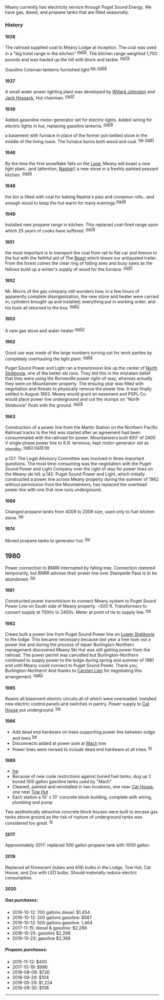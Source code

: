 
Meany currently has electricity service through Puget Sound Energy. We have gas, diesel, and propane tanks that are filled seasonally.

### History

#### 1928

The railroad supplied coal to Meany Lodge at inception. The coal was used in a "big hotel range in the kitchen" <sup>[ma56][]</sup>. The kitchen range weighted 1,700 pounds and was hauled up the hill with block and tackle. <sup>[ma78][]</sup>

Gasoline Coleman lanterns furnished light <sup>[hw][], [ma56][]</sup>

#### 1937

A small water power lighting plant was developed by [Willard Johnston](Willard-Johnston) and [Jack Hossack](Jack-Hossack), Hut chairman. <sup>[ma37][]</sup>

#### 1939

Added gasonline motor-generator set for electric lights. Added wiring for electric lights in hut, replacing gasoline lanterns. <sup>[ma78][]</sup>

a basement with furnace in place of the former pot-bellied stove in the middle of the living room. The furnace burns both wood and coal. <sup>[hw][], [ma91][]</sup>

#### 1946

By the time the first snowflake falls on the [Lane](Lane), Meany will boast a new light plant...and (attention, [Nashie](Nashie)!) a new stove in a freshly painted peasant kitchen. <sup>[ma46][]</sup>

#### 1948

the bin is filled with coal for baking Nashie's pies and cinnamon rolls...and enough wood to keep the hut warm for many evenings <sup>[ma48][]</sup>

#### 1949

Installed new propane range in kitchen. This replaced coal-fired range upon which 25 years of cooks have suffered. <sup>[ma78][]</sup>

#### 1951

the most important is to transport the coal from rail to flat car and thence to the hut with the faithful aid of The [Beast](Beast) which draws our antiquated trailer. From the forest comes the clear ring of falling axes and busy saws as the fellows build up a winter's supply of wood for the furnace. <sup>[ma51][]</sup>

#### 1952

Mr. Morris of the gas company still wonders how, in a few hours of apparently complete disorganization, the new stove and heater were carried in; cylinders brought up and installed; everything put in working order; and his tools all returned to the box. <sup>[ma52][]</sup>

#### 1953

A new gas stove and water heater <sup>[ma53][]</sup>

#### 1962

Good use was made of the large numbers turning out for work parties by completely overhauling the light plant. <sup>[ma62][]</sup>

Puget Sound Power and Light ran a transmission line up the center of [North Slobbovia](North-Slobbovia), one of the better ski runs. They did this in the mistaken belief that they were using the Bonneville power right-of-way, whereas actually they were on Mountaineer property. The ensuing year was filled with negotiation and threats to physically remove the power line. It was finally settled in August 1963. Meany would grant an easement and PSPL Co. would place power line underground and cut the stumps on "North Slobbovia" flush with the ground. <sup>[ma78][]</sup>

#### 1963

Construction of a power line from the Martin Station on the Northern Pacific Railroad tracks to the Hut was started after an agreement had been consummated with the railroad for power. Mountaineers built 600' of 2400 V single phase power line to R.R. terminus; kept motor-generator set as standby. <sup>[ma63][] [ma78][] [hw][]</sup>

p.137: The Legal Advisory Committee was involved in three important questions. The most time-consuming was the negotiation with the Puget Sound Power and Light Company over the right of way for power lines on the Meany ski hill. p.142: Puget Sound Power and Light, which initially constructed a power line across Meany property during the summer of 1962 without permission from the Mountaineers, has replaced the overhead power line with one that now runs underground.

#### 1966

Changed propane tanks from 400# to 200# size, used only to fuel kitchen stove.
<sup>[hw][]</sup>

#### 1974

Moved propane tanks to generator hut. <sup>[hw][]</sup>

## 1980

Power connection to BNRR interrupted by falling tree. Connection restored temporarily, but BNRR advises their power line over Stampede Pass is to be abandoned. <sup>[hw][]</sup>

#### 1981

Constructed power transmisison to connect Meany system to Puget Sound Power Line on South side of Meany property. ~500 ft. Transformers to convert supply at 7000v to 2400v. Meter at point of tie to supply line. <sup>[hw][]</sup>

#### 1982

Crews built a power line from Puget Sound Power line on [Lower Slobbovia](Lower-Slobbovia) to the lodge. This became necessary because last year a tree took out a power line and during the process of repair Burlington-Northern management discovered Meany Ski Hut was still getting power from the railroad. The power permit was cancelled but Burlington-Northern continued to supply power to the lodge during spring and summer of 1981 and until Meany could connect to Puget Sound Power. Thank you, Burlington-Northern! And thanks to [Carsten Lien](Carsten-Lien) for negotiating this arrangement. <sup>[ma82][]</sup>

#### 1985

Rewire all basement electric circuits all of which were overloaded. Installed new electric control panels and switches in pantry. Power supply to [Cat House](Cat-House) put underground. <sup>[hw][]</sup>

#### 1986

- Add dead end hardware on trees supporting power line between lodge and tows <sup>[hw][]</sup>
- Disconnects added at power pole at [Mach](Mach) tow
- Power lines were revised to include dead end hardware at all trees. <sup>[hr][]</sup>

#### 1989

- [hw][]
- Because of new code restrictions against buried fuel tanks, dug up 2 buried 500 gallon gasoline tanks used by "Mach"
- Cleaned, painted and reinstalled in two locations, one near [Cat House](Cat-House), one near [Tow Hut](Tow-Hut)
- Each station a 10' x 10' concrete block building, complete with wiring, plumbing and pump

Two aesthetically attractive concrete block houses were built to encase gas tanks above ground as the risk of rupture of underground tanks was considered too great. <sup>[hr][]</sup>

#### 2017

Approximately 2017: replaced 500 gallon propane tank with 1000 gallon.

#### 2019

Replaced all florescent (tubes and A19) bulbs in the Lodge, Tow Hut, Cat House, and Zoo with LED bulbs. Should materially reduce electric consumption.

#### 2020

##### Gas purchases:
- 2016-10-12: 700 gallons diesel: $1,454
- 2016-10-12: 200 gallons gasoline: $587
- 2016-10-12: 500 gallons gasoline: 1,464
- 2017-11-15: diesel & gasoline: $2,288
- 2018-10-25: gasoline $2,298
- 2019-10-23: gasoline $2,368

##### Propane purchases:
- 2015-11-12: $400
- 2017-10-19: $986
- 2018-08-09: $726
- 2018-09-29: $104
- 2019-05-29: $1,224
- 2019-09-30: $108

---

[hr]: History-Reports "Meany History Reports, by Idona Kellogg"
[hw]: History-Walt "Meany History, by Walt Little"
[ma37]: Mountaineer-Annual#1937
[ma46]: Mountaineer-Annual#1946
[ma48]: Mountaineer-Annual#1948
[ma51]: Mountaineer-Annual#1951
[ma52]: Mountaineer-Annual#1952
[ma53]: Mountaineer-Annual#1953
[ma56]: Mountaineer-Annual#1956
[ma62]: Mountaineer-Annual#1962
[ma63]: Mountaineer-Annual#1963
[ma78]: Mountaineer-Annual#1978
[ma82]: Mountaineer-Annual#1982
[ma91]: Mountaineer-Annual#1991

